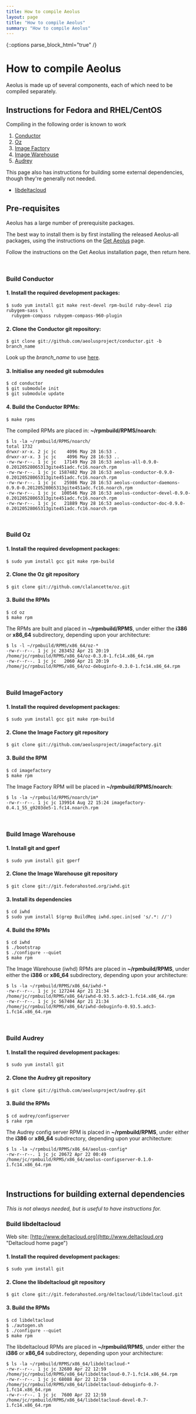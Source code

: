 ```yaml
---
title: How to compile Aeolus
layout: page
title: "How to compile Aeolus"
summary: "How to compile Aeolus"
---
```

{::options parse_block_html="true" /}

How to compile Aeolus
=====================

Aeolus is made up of several components, each of which need to be
compiled separately.

Instructions for Fedora and RHEL/CentOS
---------------------------------------

Compiling in the following order is known to work

1.  [Conductor](#conduct)
2.  [Oz](#oz)
3.  [Image Factory](#factory)
4.  [Image Warehouse](#iwhd)
5.  [Audrey](#audrey)

This page also has instructions for building some external dependencies,
though they're generally not needed.

-   [libdeltacloud](#libdeltacloud)

<div class="section-grouping">

Pre-requisites
--------------

Aeolus has a large number of prerequisite packages.

The best way to install them is by first installing the released
Aeolus-all packages, using the instructions on the [Get
Aeolus](get_it.html) page.

Follow the instructions on the Get Aeolus installation page, then
return here.
</div>

<br />

<div class="section-grouping">

### Build Conductor

#### 1. Install the required development packages:

    $ sudo yum install git make rest-devel rpm-build ruby-devel zip rubygem-sass \
      rubygem-compass rubygem-compass-960-plugin

#### 2. Clone the Conductor git repository:

    $ git clone git://github.com/aeolusproject/conductor.git -b branch_name

Look up the *branch\_name* to use
[here](https://www.aeolusproject.org/redmine/projects/aeolus/wiki/GitHub_Branches_and_Tags).

#### 3. Initialise any needed git submodules

    $ cd conductor
    $ git submodule init
    $ git submodule update

#### 4. Build the Conductor RPMs:

    $ make rpms

The compiled RPMs are placed in: **\~/rpmbuild/RPMS/noarch**:

    $ ls -la ~/rpmbuild/RPMS/noarch/
    total 1732
    drwxr-xr-x. 2 jc jc    4096 May 28 16:53 .
    drwxr-xr-x. 3 jc jc    4096 May 28 16:53 ..
    -rw-rw-r--. 1 jc jc   17149 May 28 16:53 aeolus-all-0.9.0-0.20120528065313gite451adc.fc16.noarch.rpm
    -rw-rw-r--. 1 jc jc 1587482 May 28 16:53 aeolus-conductor-0.9.0-0.20120528065313gite451adc.fc16.noarch.rpm
    -rw-rw-r--. 1 jc jc   25986 May 28 16:53 aeolus-conductor-daemons-0.9.0-0.20120528065313gite451adc.fc16.noarch.rpm
    -rw-rw-r--. 1 jc jc  100546 May 28 16:53 aeolus-conductor-devel-0.9.0-0.20120528065313gite451adc.fc16.noarch.rpm
    -rw-rw-r--. 1 jc jc   21889 May 28 16:53 aeolus-conductor-doc-0.9.0-0.20120528065313gite451adc.fc16.noarch.rpm
</div>

<br />

<div class="section-grouping">

### Build Oz

#### 1. Install the required development packages:

    $ sudo yum install gcc git make rpm-build

#### 2. Clone the Oz git repository

    $ git clone git://github.com/clalancette/oz.git

#### 3. Build the RPMs

    $ cd oz
    $ make rpm

The RPMs are built and placed in **\~/rpmbuild/RPMS**, under either the
**i386** or **x86\_64** subdirectory, depending upon your architecture:

    $ ls -l ~/rpmbuild/RPMS/x86_64/oz-*
    -rw-r--r--. 1 jc jc 283452 Apr 21 20:19 /home/jc/rpmbuild/RPMS/x86_64/oz-0.3.0-1.fc14.x86_64.rpm
    -rw-r--r--. 1 jc jc   2060 Apr 21 20:19 /home/jc/rpmbuild/RPMS/x86_64/oz-debuginfo-0.3.0-1.fc14.x86_64.rpm

</div>

<br />

<div class="section-grouping">

### Build ImageFactory

#### 1. Install the required development packages:

    $ sudo yum install gcc git make rpm-build

#### 2. Clone the Image Factory git repository

    $ git clone git://github.com/aeolusproject/imagefactory.git

#### 3. Build the RPM

    $ cd imagefactory
    $ make rpm

The Image Factory RPM will be placed in **\~/rpmbuild/RPMS/noarch**:

    $ ls -la ~/rpmbuild/RPMS/noarch/im*
    -rw-r--r--. 1 jc jc 139914 Aug 22 15:24 imagefactory-0.4.1_55_g9203de5-1.fc14.noarch.rpm

</div>

<br />

<div class="section-grouping">

### Build Image Warehouse

#### 1. Install git and gperf

    $ sudo yum install git gperf

#### 2. Clone the Image Warehouse git repository

    $ git clone git://git.fedorahosted.org/iwhd.git

#### 3. Install its dependencies

    $ cd iwhd
    $ sudo yum install $(grep BuildReq iwhd.spec.in|sed 's/.*: //')

#### 4. Build the RPMs

    $ cd iwhd
    $ ./bootstrap
    $ ./configure --quiet
    $ make rpm

The Image Warehouse (iwhd) RPMs are placed in **\~/rpmbuild/RPMS**,
under either the **i386** or **x86\_64** subdirectory, depending upon
your architecture:

    $ ls -la ~/rpmbuild/RPMS/x86_64/iwhd-*
    -rw-r--r--. 1 jc jc 127244 Apr 21 21:34 /home/jc/rpmbuild/RPMS/x86_64/iwhd-0.93.5.adc3-1.fc14.x86_64.rpm
    -rw-r--r--. 1 jc jc 567404 Apr 21 21:34 /home/jc/rpmbuild/RPMS/x86_64/iwhd-debuginfo-0.93.5.adc3-1.fc14.x86_64.rpm

</div>

<br />

<div class="section-grouping">

### Build Audrey

#### 1. Install the required development packages:

    $ sudo yum install git

#### 2. Clone the Audrey git repository

    $ git clone git://github.com/aeolusproject/audrey.git

#### 3. Build the RPMs

    $ cd audrey/configserver
    $ rake rpm

The Audrey config server RPM is placed in **\~/rpmbuild/RPMS**, under
either the **i386** or **x86\_64** subdirectory, depending upon your
architecture:

    $ ls -la ~/rpmbuild/RPMS/x86_64/aeolus-config*
    -rw-r--r--. 1 jc jc 20672 Apr 22 00:49 /home/jc/rpmbuild/RPMS/x86_64/aeolus-configserver-0.1.0-1.fc14.x86_64.rpm

</div>

<br />

<div class="section-grouping">

Instructions for building external dependencies
-----------------------------------------------

*This is not always needed, but is useful to have instructions for.*

### Build libdeltacloud

Web site:
[http://www.deltacloud.org](http://www.deltacloud.org "Deltacloud home page")

#### 1. Install the required development packages:

    $ sudo yum install git

#### 2. Clone the libdeltacloud git repository

    $ git clone git://git.fedorahosted.org/deltacloud/libdeltacloud.git

#### 3. Build the RPMs

    $ cd libdeltacloud
    $ ./autogen.sh
    $ ./configure --quiet
    $ make rpm

The libdeltacloud RPMs are placed in **\~/rpmbuild/RPMS**, under either
the **i386** or **x86\_64** subdirectory, depending upon your
architecture:

    $ ls -la ~/rpmbuild/RPMS/x86_64/libdeltacloud-*
    -rw-r--r--. 1 jc jc 32680 Apr 22 12:59 /home/jc/rpmbuild/RPMS/x86_64/libdeltacloud-0.7-1.fc14.x86_64.rpm
    -rw-r--r--. 1 jc jc 68088 Apr 22 12:59 /home/jc/rpmbuild/RPMS/x86_64/libdeltacloud-debuginfo-0.7-1.fc14.x86_64.rpm
    -rw-r--r--. 1 jc jc  7600 Apr 22 12:59 /home/jc/rpmbuild/RPMS/x86_64/libdeltacloud-devel-0.7-1.fc14.x86_64.rpm

</div>
